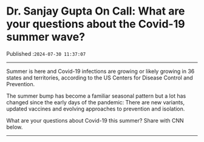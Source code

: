 # Dr. Sanjay Gupta On Call: What are your questions about the Covid-19 summer wave?

Published :`2024-07-30 11:37:07`

---

Summer is here and Covid-19 infections are growing or likely growing in 36 states and territories, according to the US Centers for Disease Control and Prevention.

The summer bump has become a familiar seasonal pattern but a lot has changed since the early days of the pandemic: There are new variants, updated vaccines and evolving approaches to prevention and isolation.

What are your questions about Covid-19 this summer? Share with CNN below.

---

